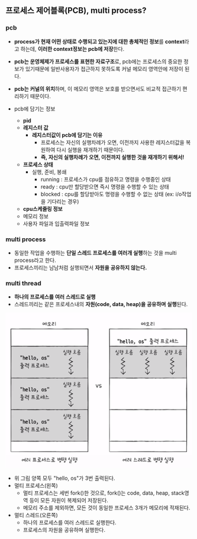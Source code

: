 ## 프로세스 제어블록(PCB), multi process?
### pcb
- **process가 현재 어떤 상태로 수행되고 있는지에 대한 총체적인 정보**를 **context**라고 하는데, **이러한 context정보는 pcb에 저장**한다.
- **pcb는 운영체제가 프로세스를 표현한 자료구조**로, pcb에는 프로세스의 중요한 정보가 있기때문에 일반사용자가 접근하지 못하도록 커널 메모리 영역안에 저장이 된다.
- **pcb는 커널의 위치**하며, 이 메모리 영역은 보호를 받으면서도 비교적 접근하기 편리하기 때문이다.

- pcb에 담기는 정보
  - **pid**
  - **레지스터 값**
    - **레지스터값이 pcb에 담기는 이유**
      - 프로세스는 자신의 실행차례가 오면, 이전까지 사용한 레지스터값을 복원하여 다시 실행을 재개하기 때문이다.
      - **즉, 자신의 실행차례가 오면, 이전까지 실행한 것을 재개하기 위해서!**
  - **프로세스 상태**
    - 실행, 준비, 봉쇄
      - running : 프로세스가 cpu를 점유하고 명령을 수행중인 상태
      - ready : cpu만 할당받으면 즉시 명령을 수행할 수 있는 상태
      - blocked : cpu를 할당받아도 명령을 수행할 수 없는 상태 (ex: i/o작업을 기다리는 경우)
  - **cpu스케줄링 정보**
  - 메모리 정보
  - 사용자 파일과 입출력파일 정보

### multi process
- 동일한 작업을 수행하는 **단일 스레드 프로세스를 여러개 실행**하는 것을 multi process라고 한다.
- 프로세스끼리는 남남처럼 실행되면서 **자원을 공유하지 않는다.**

### multi thread
- **하나의 프로세스를 여러 스레드로 실행**
- 스레드끼리는 같은 프로세스내의 **자원(code, data, heap)을 공유하며 실행**된다.

<img src="../image/multiprocess-mulitThread.PNG" >

- 위 그림 양쪽 모두 "hello, os"가 3번 출력된다.
- 멀티 프로세스(왼쪽)
  - 멀티 프로세스는 세번 fork()한 것으로, fork()는 code, data, heap, stack영역 등이 모든 자원이 복제되어 저장된다.
  - 메모리 주소를 제외하면, 모든 것이 동일한 프로세스 3개가 메모리에 적재된다.
- 멀티 스레드(오른쪽)
  - 하나의 프로세스를 여러 스레드로 실행한다.
  - 프로세스의 자원을 공유하며 실행한다.